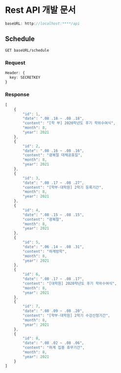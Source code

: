 # Rest API 개발 문서
```typescript
baseURL: http://localhost:****/api
```
## Schedule
```GET baseURL/schedule```
### Request
```typescript
Header: {
  key: SECRETKEY
}
```
### Response
```typescript
[
    {
        "id": 1,
        "date": ".08 .18 ~ .08 .18",
        "content": "[학 부] 2020학년도 후기 학위수여식",
        "month": 8,
        "year": 2021
    },
    {
        "id": 2,
        "date": ".08 .16 ~ .08 .16",
        "content": "광복절 대체공휴일",
        "month": 8,
        "year": 2021
    },
    {
        "id": 3,
        "date": ".08 .17 ~ .08 .27",
        "content": "[학부·대학원] 2학기 등록기간",
        "month": 8,
        "year": 2021
    },
    {
        "id": 4,
        "date": ".08 .15 ~ .08 .15",
        "content": "광복절",
        "month": 8,
        "year": 2021
    },
    {
        "id": 5,
        "date": ".06 .14 ~ .08 .31",
        "content": "하계방학",
        "month": 8,
        "year": 2021
    },
    {
        "id": 6,
        "date": ".08 .17 ~ .08 .17",
        "content": "[대학원] 2020학년도 후기 학위수여식",
        "month": 8,
        "year": 2021
    },
    {
        "id": 7,
        "date": ".08 .09 ~ .08 .20",
        "content": "[학부·대학원] 2학기 수강신청기간",
        "month": 8,
        "year": 2021
    },
    {
        "id": 8,
        "date": ".08 .02 ~ .08 .06",
        "content": "하계 집중 휴무기간",
        "month": 8,
        "year": 2021
    }
]
```

